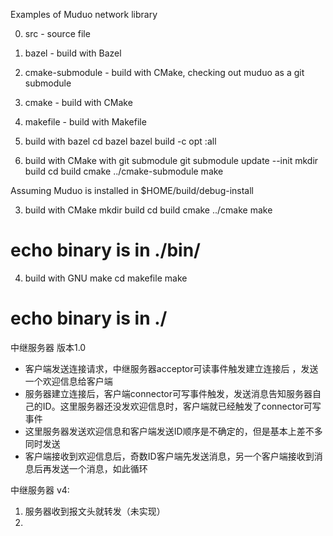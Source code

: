 Examples of Muduo network library

0) src             - source file
1) bazel           - build with Bazel
2) cmake-submodule - build with CMake, checking out muduo as a git submodule
3) cmake           - build with CMake
2) makefile        - build with Makefile

1) build with bazel
cd bazel
bazel build -c opt :all

2) build with CMake with git submodule
git submodule update --init
mkdir build
cd build
cmake ../cmake-submodule
make

Assuming Muduo is installed in $HOME/build/debug-install

3) build with CMake
mkdir build
cd build
cmake ../cmake
make
# echo binary is in ./bin/

4) build with GNU make
cd makefile
make
# echo binary is in ./

中继服务器 版本1.0 

- 客户端发送连接请求，中继服务器acceptor可读事件触发建立连接后 ，发送一个欢迎信息给客户端
- 服务器建立连接后，客户端connector可写事件触发，发送消息告知服务器自己的ID。这里服务器还没发欢迎信息时，客户端就已经触发了connector可写事件
- 这里服务器发送欢迎信息和客户端发送ID顺序是不确定的，但是基本上差不多同时发送
- 客户端接收到欢迎信息后，奇数ID客户端先发送消息，另一个客户端接收到消息后再发送一个消息，如此循环

中继服务器 v4:
1. 服务器收到报文头就转发（未实现）
2. 